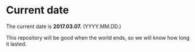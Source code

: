 # Current date

The current date is **2017.03.07.** (YYYY.MM.DD.)

This repository will be good when the world ends, so we will know how long it lasted.